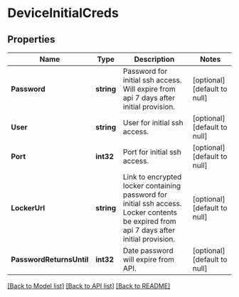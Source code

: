 # DeviceInitialCreds

## Properties
Name | Type | Description | Notes
------------ | ------------- | ------------- | -------------
**Password** | **string** | Password for initial ssh access. Will expire from api 7 days after initial provision. | [optional] [default to null]
**User** | **string** | User for initial ssh access. | [optional] [default to null]
**Port** | **int32** | Port for initial ssh access. | [optional] [default to null]
**LockerUrl** | **string** | Link to encrypted locker containing password for initial ssh access. Locker contents be expired from api 7 days after initial provision. | [optional] [default to null]
**PasswordReturnsUntil** | **int32** | Date password will expire from API. | [optional] [default to null]

[[Back to Model list]](../README.md#documentation-for-models) [[Back to API list]](../README.md#documentation-for-api-endpoints) [[Back to README]](../README.md)


